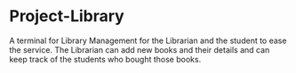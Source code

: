 # Project-Library
A terminal for Library Management for the Librarian and the student to ease the service. The Librarian can add new books and their details and can keep track of the students who bought those books.
